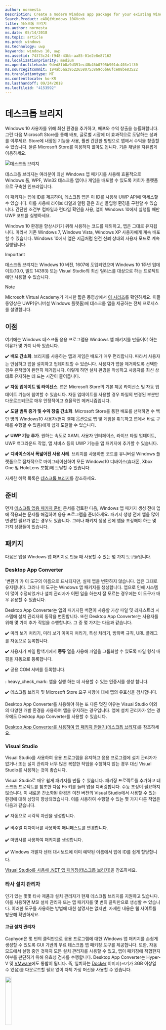 ```yaml
---
author: normesta
Description: Create a modern Windows app package for your existing Windows Forms, WPF, or Win32 app or game. Add modern experiences for Windows 10 users and simplify deployment and monitization.
Search.Product: eADQiWindows 10XVcnh
title: 데스크톱 브리지
ms.author: normesta
ms.date: 05/14/2018
ms.topic: article
ms.prod: windows
ms.technology: uwp
keywords: windows 10, uwp
ms.assetid: 74373c24-f948-43bb-aa85-01e2e8e87162
ms.localizationpriority: medium
ms.openlocfilehash: 9ded8fb8a9d391ec48b46b0795b901dc403e1f30
ms.sourcegitcommit: 194ab5aa395226580753869c6b66fce88be83522
ms.translationtype: MT
ms.contentlocale: ko-KR
ms.lasthandoff: 09/24/2018
ms.locfileid: "4153592"
---
```

# <a name="desktop-bridge"></a>데스크톱 브리지

Windows 10 사용자를 위해 최신 환경을 추가하고, 배포와 수익 창출을 능률화합니다. 그런 다음 Microsoft Store를 통해 배포, 글로벌 시장에 더 효과적으로 도달하는 성과를 이루세요. Store에 내장된 기능을 사용, 훨씬 간단한 방법으로 앱에서 수익을 창출할 수 있습니다. 물론 Microsoft Store를 이용하지 않아도 됩니다. 기존 채널을 자유롭게 이용하세요.

![데스크톱 브리지](images/desktop-to-uwp/desktop-bridge-4.png)

데스크톱 브리지는 여러분이 최신 Windows 앱 패키지를 사용해 효율적으로 Windows 폼, WPF, Win32 데스크톱 앱이나 게임을 배포할 수 있도록 저희가 플랫폼으로 구축한 인프라입니다.

이 패키지는 앱에 ID를 제공하며, 데스크톱 앱은 이 ID를 사용해 UWP API에 액세스할 수 있습니다. 이를 사용해 라이브 타일과 알림 같은 최신 몰입형 환경을 구현할 수 있습니다.  간단한 조건부 컴파일과 런타임 확인을 사용, 앱이 Windows 10에서 실행될 때만 UWP 코드를 실행하세요.

Windows 10 환경을 향상시키기 위해 사용하는 코드를 제외하고, 앱은 그대로 유지됩니다. 따라서 기존 Windows 7, Windows Vista, Windows XP 사용자에게 계속 배포할 수 있습니다. Windows 10에서 앱은 지금처럼 완전 신뢰 상태의 사용자 모드로 계속 실행됩니다.

>[!IMPORTANT]
>데스크톱 브리지는 Windows 10 버전, 1607에 도입되었으며 Windows 10 1주년 업데이트(10.0, 빌드 14393) 또는 Visual Studio의 최신 릴리스를 대상으로 하는 프로젝트에만 사용할 수 있습니다.

> [!NOTE]
> Microsoft Virtual Academy가 게시한 짧은 동영상에서 <a href="https://mva.microsoft.com/en-US/training-courses/developers-guide-to-the-desktop-bridge-17373?l=oZG0B1WhD_8406218965/">이 시리즈</a>를 확인하세요. 이들 동영상은 UWP(유니버설 Windows 플랫폼)에 데스크톱 앱을 제공하는 전체 프로세스를 설명합니다.

## <a name="benefits"></a>이점

여기에는 Windows 데스크톱 응용 프로그램용 Windows 앱 패키지를 만들어야 하는 이유가 몇 가지 나와 있습니다.

:heavy_check_mark: **배포 간소화**. 브리지를 사용하는 앱과 게임은 배포가 매우 편리합니다. 따라서 사용자는 안심하고 앱을 설치하고 업데이트할 수 있습니다. 사용자가 앱을 제거하도록 선택한 경우 흔적없이 완전히 제거됩니다. 이렇게 하면 설치 환경을 작성하고 사용자를 최신 상태로 유지하는 데 드는 시간이 줄어듭니다.

:heavy_check_mark: **자동 업데이트 및 라이선스**. 앱은 Microsoft Store의 기본 제공 라이선스 및 자동 업데이트 기능에 참여할 수 있습니다. 자동 업데이트를 사용할 경우 파일의 변경된 부분만 다운로드되므로 매우 안정적이고 효율적인 메커니즘입니다.

:heavy_check_mark: **도달 범위 증가 및 수익 창출 간소화**. Microsoft Store를 통한 배포를 선택하면 수 백만 명의 Windows10 사용자(현지 결제 옵션으로 앱 및 게임을 취득하고 앱에서 바로 구매를 수행할 수 있음)에게 쉽게 도달할 수 있습니다.

:heavy_check_mark: **UWP 기능 추가**.  원하는 속도로 XAML 사용자 인터페이스, 라이브 타일 업데이트, UWP 백그라운드 작업, 앱 서비스 등의 UWP 기능을 앱 패키지에 추가할 수 있습니다.

:heavy_check_mark: **디바이스에서 폭넓어진 사용 사례**. 브리지를 사용하면 코드를 유니버설 Windows 플랫폼으로 점차적으로 마이그레이션하여 모든 Windows10 디바이스(휴대폰, Xbox One 및 HoloLens 포함)에 도달할 수 있습니다.

자세한 혜택 목록은 [데스크톱 브리지](https://developer.microsoft.com/windows/bridges/desktop)를 참조하세요.

## <a name="prepare"></a>준비

먼저 [데스크톱 앱용 패키지 준비](desktop-to-uwp-prepare.md) 문서를 검토한 다음, Windows 앱 패키지 생성 전에 앱에 적용되는 문제를 해결하여 응용 프로그램을 준비하세요. 패키지 생성 전에 앱을 많이 변경할 필요가 없는 경우도 있습니다. 그러나 패키지 생성 전에 앱을 조정해야 하는 몇 가지 상황들이 있습니다.

<a id="convert" />

## <a name="package"></a>패키지

다음은 앱을 Windows 앱 패키지로 만들 때 사용할 수 있는 몇 가지 도구들입니다.

### <a name="desktop-app-converter"></a>Desktop App Converter

'변환기'가 이 도구의 이름으로 표시되지만, 실제 앱을 변환하지 않습니다. 앱은 그대로 유지됩니다. 그러나 이 도구는 Windows 앱 패키지를 생성합니다. 앱으로 인해 시스템이 많이 수정되었거나 설치 관리자가 어떤 일을 하는지 잘 모르는 경우에는 이 도구가 매우 유용할 수 있습니다.

Desktop App Converter는 앱의 패키지된 버전이 사용할 가상 파일 및 레지스트리 시스템에 설치 관리자의 동작을 변환합니다. 또한 Desktop App Converter는 사용자를 위해 몇 가지 추가 작업을 수행합니다. 그 중 몇 가지는 다음과 같습니다.

:heavy_check_mark: 미리 보기 처리기, 미리 보기 이미지 처리기, 특성 처리기, 방화벽 규칙, URL 플래그를 자동으로 등록합니다.

:heavy_check_mark: 사용자가 파일 탐색기에서 **종류** 열을 사용해 파일을 그룹화할 수 있도록 파일 형식 매핑을 자동으로 등록합니다.

:heavy_check_mark: 공용 COM 서버를 등록합니다.

: heavy_check_mark: 앱을 실행 하는 데 사용할 수 있는 인증서를 생성 합니다.

:heavy_check_mark: 데스크톱 브리지 및 Microsoft Store 요구 사항에 대해 앱의 유효성을 검사합니다.

Desktop App Converter를 사용해야 하는 또 다른 멋진 이유는 Visual Studio 이외의 다양한 개발 환경을 사용하여 앱을 유지하는 경우입니다. 앱에 설치 관리자가 없는 경우에도 Desktop App Converter를 사용할 수 있습니다.

[Desktop App Converter를 사용하여 앱 패키지 만들기(데스크톱 브리지)](desktop-to-uwp-run-desktop-app-converter.md)를 참조하세요.

### <a name="visual-studio"></a>Visual Studio

Visual Studio를 사용하여 응용 프로그램을 유지하고 응용 프로그램에 설치 관리자가 없거나 또는 설치 관리자 너무 많은 복잡한 작업을 수행하지 않는 경우 대신 Visual Studio를 사용하는 것이 좋습니다.

Visual Studio로 매우 쉽게 패키지를 만들 수 있습니다. 패키징 프로젝트를 추가하고 데스크톱 프로젝트를 참조한 다음 F5 키를 눌러 앱을 디버깅합니다. 수동 조정이 필요하지 않습니다. 이 새로운 간소화된 환경은 이전 버전의 Visual Studio에서 사용할 수 있는 환경에 대해 상당히 향상되었습니다. 이를 사용하여 수행할 수 있는 몇 가지 다른 작업은 다음과 같습니다.

:heavy_check_mark: 자동으로 시각적 자산을 생성합니다.

:heavy_check_mark: 비주얼 디자이너를 사용하여 매니페스트를 변경합니다.

:heavy_check_mark: 마법사를 사용하여 패키지를 생성합니다.

:heavy_check_mark: Windows 개발자 센터 대시보드에 이미 예약된 이름에서 앱에 ID를 쉽게 할당합니다.

[Visual Studio를 사용해 .NET 앱 패키징(데스크톱 브리지)](desktop-to-uwp-packaging-dot-net.md)을 참조하세요.

### <a name="third-party-installer"></a>타사 설치 관리자

 인기 있는 몇몇 타사 제품과 설치 관리자가 현재 데스크톱 브리지를 지원하고 있습니다. 이를 사용하면 MSI 설치 관리자 또는 앱 패키지를 몇 번의 클릭만으로 생성할 수 있습니다. 이러한 도구를 사용하는 방법에 대한 설명서는 없지만, 자세한 내용은 웹 사이트를 방문해 확인하세요.

#### <a name="advanced-installer"></a>고급 설치 관리자

Caphyon은 몇 번의 클릭만으로 응용 프로그램에 대한 Windows 앱 패키지를 손쉽게 생성할 수 있도록 GUI 기반의 무료 데스크톱 앱 패키징 도구를 제공합니다. 또한, 자동 모드에서 실행 중인 것까지 모든 설치 관리자를 사용할 수 있고, 앱이 패키징에 적합한지 여부를 판단하기 위해 유효성 검사를 수행합니다.
Desktop App Converter는 Hyper-V 및 [VMware](http://www.vmware.com/)에도 통합이 됩니다. 즉, 일치하는 [Docker](https://docs.docker.com/) 이미지(크기가 3GB 이상일 수 있음)를 다운로드할 필요 없이 자체 가상 머신을 사용할 수 있습니다.

<img width="20%" src="images/desktop-to-uwp/Advanced_Installer_Vertical.png">

[고급 설치 관리자](http://www.advancedinstaller.com/)를 사용해 기존 프로젝트에서 MSI와 [Windows 앱 패키지](http://www.advancedinstaller.com/uwp-app-package.html)를 생성할 수 있습니다. 또한 고급 설치 관리자를 사용하여 Microsoft Desktop App Converter를 통해 생성한 Windows 앱 패키지를 가져올 수 있습니다. 가져온 패키지는 UWP 앱을 위해 특별히 설계된 시각적 도구를 사용하여 유지 관리할 수 있습니다.

또한 고급 설치 관리자는 [데스크톱 브리지 앱 빌드 및 디버그](http://www.advancedinstaller.com/debug-desktop-bridge-apps.html)에 사용할 수 있는 Visual Studio 2017 및 2015용 확장을 제공합니다.

빠른 개요는 이 [비디오](https://www.youtube.com/watch?v=cmLKgn04Vfg&feature=youtu.be)를 참조하세요.

> [!TIP]
> 최근에 출시된 [고급 설치 관리자 Express Edition](https://www.advancedinstaller.com/express-edition.html)을 확인하세요.

#### <a name="cloudhouse-compatibility-containers"></a>Cloudhouse 호환성 컨테이너

Windows 10 및 10 S와 호환되지 않는 LOB 응용 프로그램을 보유한 기업 고객의 경우, 소스 코드를 변경하지 않아도 Cloudhouse의 호환성 컨테이너를 사용해 Windows XP 및 7 앱을 Windows 10에서 실행한 다음 비즈니스용 Microsoft Store 또는 Microsoft InTune을 통해 공급하기 위해 UWP(유니버설 Windows 플랫폼)에서 실행되도록 변환할 수 있습니다. [무료 평가판](http://www.cloudhouse.com/free-trial)에 등록하세요.

<img width="20%" src="images/desktop-to-uwp/cloudhouse-container-logo.png">

Cloudhouse는 Windows XP 등 현재 앱을 실행 중인 운영 체제에서 LOB 응용 프로그램을 [호환성 컨테이너](https://docs.cloudhouse.com/37613-overview/266723-compatibility-containers-for-applications)로 패키징하기 위한 Auto Packager를 제공하고, UWP로 [변환하기 위한 준비를 완료](https://docs.cloudhouse.com/37613-overview/266725-compatibility-containers-for-desktop-bridge?from_search=17883905)합니다. 그런 다음 이 컨테이너가 Microsoft의 Desktop App Converter 도구와 통합되어 새로운 Windows 앱 패키지 형식으로 변환됩니다.

Auto Packager는 설치/캡처, 런타임 분석을 사용, 응용 프로그램 파일, 레지스트리, 런타임, 종속성 Windows 10에서 응용 프로그램이 실행될 수 있도록 하는 데 필요한 호환성 및 리디렉션 엔진이 포함된 응용 프로그램 컨테이너를 생성합니다. 컨테이너는 응용 프로그램 및 런타임에 격리를 제공하므로 사용자 장치에서 실행 중인 다른 응용 프로그램과 충돌하거나 영향을 주지 않습니다.

비즈니스용 Microsoft Store를 통해 비즈니스 응용 프로그램을 제공하는 방법에 대한 자세한 내용은 [릴리스 블로그](http://www.cloudhouse.com/resources/release-solution-to-get-any-line-of-business-app-to-uwp)를 참조하세요.

#### <a name="firegiant"></a>FireGiant

[FireGiant Appx extension](https://www.firegiant.com/products/wix-expansion-pack/appx)은 동일한 WiX 소스 코드로 동시에 Windows 앱 패키지와 MSI 패키지를 만들 수 있도록 도와줍니다. 빌드를 할 때마다, Windows 앱 패키지는 Windows 10의 데스크톱 브리지를, MSI는 이전 버전 Windows를 대상으로 지정할 수 있습니다.

<img width="20%" src="images/desktop-to-uwp/FG3rdPartyLogo.png">

FireGiant Appx 확장은 WiX 프로젝트의 지능형 에뮬레이션과 동적 분석을 사용, 컨테이너나 VM의 디스크 공간이나 런타임에 부담을 주지 않고 Windows 앱 패키지를 생성합니다.

FireGiant Appx 확장은 설치 관리자를 변환하지 않기 때문에, Windows 앱 패키지로 반복해 변환하지 않고도 WiX 설치 관리자를 계속 유지할 수 있습니다. 여러 다른 버전의 Windows 사용자가 최신 향상을 얻을 수 있습니다. 또 MSI 및 Windows 앱 패키지가 동기화 되지 않는 문제를 걱정할 필요가 없습니다.

이 [비디오](https://www.youtube.com/watch?v=AFBpdBiAYQE)에서 FireGiant의 Rob Mensching CEO가 몇 줄의 코드로 인기 오픈 소스 7-Zip 압축 도구의 Appx(Windows 앱 패키지) 버전을 생성하는 방법, 동일한 WiX 소스 코드를 변경해 Windows 앱과 MSI 패키지를 향상시키는 방법을 확인해 보세요.

#### <a name="installaware"></a>InstallAware

Microsoft의 기술 혁신을 빠르게 지원하는 것으로 [잘 알려진](https://www.installaware.com/press-room.htm) Install**Aware**는 단일 소스로부터 [Windows 앱 패키지(데스크톱 브리지)](https://www.installaware.com/appx-builder.htm), App-V(응용 프로그램 가상화), MSI(Windows Installer), EXE(네이티브 코드) 패키지를 빌드합니다.

<img width="20%" src="images/desktop-to-uwp/installaware.png">

Install**Aware**는 Visual Studio 버전 2012-2017용 무료 Install**Aware** 확장을 제공합니다. 단 한 번의 클릭으로 [Visual Studio 도구 모음](https://www.installaware.com/visual-studio-installer-2015.htm)에서 직접 Windows 앱 패키지를 만들 수 있습니다.

또한 Package **Aware**(스냅숏 없이 설정 캡처)나 데이터베이스 가져오기 마법사(MSI 설치 관리자 및 MSM 병합 모듈용)를 사용, 설정에 대한 소스 코드가 없는 경우에도 모든 설정을 가져올 수 있습니다. 또한 [GUI 도구](https://www.installaware.com/scripting-two-way-integrated-ide.htm)를 사용해 시각적으로 스크립팅 측면에서 가져오기를 유지 및 향상시킬 수 있습니다.

[고급 APPX 생성 옵션](https://www.installaware.com/mhtml5/desktop/appx.htm)은 Microsoft Store 제출 대상 지정이나 최종 사용자에 사이드로드 배포할 서명한 Windows 앱 패키지 바이너리 생성에 도움을 줍니다. 심지어 단일 소스로 **Nano Server**를 대상으로 배포를 지정할 수 있는 **WSA**(Windows Server Applications) Installer 패키지를 빌드 할 수도 있습니다. GUI에 추가해 [명령줄 자동화](https://www.installaware.com/scripting-automation-interface.htm)를 완전하게 지원합니다.

또한 Install**Aware**는 GNU Affero GPL 라이선스 아래 예제 명령줄 applet과 함께 **APPX 빌더 라이브러리**를 [오픈 소스](https://www.installaware.com/gnu.asp)로 지원합니다. WiX 같은 오픈 소스 플랫폼과 함께 사용하도록 디자인되어 있습니다.

#### <a name="installshield"></a>InstallShield

InstallShield는 최소한의 스크립팅과 코딩, 재작업으로 MSI 및 EXE 설치 관리자를 개발하고, UWP(유니버설 Windows 플랫폼)와 WSA(Windows Server 앱) 패키지를 생성하고, 응용 프로그램을 가상화 할 수 있는 단일 솔루션을 제공합니다.

<img width="20%" src="images/desktop-to-uwp/InstallShield-logo.jpg">

InstallShield 프로젝트를 몇 초면 검사할 수 있습니다. 응용 프로그램과 UWP, WSA 패키지 간 잠재적인 호환성을 자동으로 파악해 검사 작업 시간을 절약합니다.

기존 InstallShield 프로젝트에서 UWP 앱 패키지를 빌드, Microsoft Store를 준비하고 Windows 10에서의 소프트웨어 설치 환경을 단순화하세요. 고객이 원하는 배포 시나리오를 모두 지원하는 Windows 설치 관리자 및 UWP 앱 패키지를 모두 빌드합니다. 기존 InstallShield 프로젝트에서 WSA 패키지를 빌드, Nano Server와 Windows Server 2016 배포를 지원하세요.

더 쉽게 배포 및 유지 관리할 수 있도록 모듈에서 설치를 개발하고, 빌드 타임의 구성 요소 및 종속성을 Microsoft Store용 단일 UWP 앱 패키지로 병합하세요. Microsoft Store 외부로 직접 배포하는 경우, UWP 앱 및 다른 종속성을 Suite/고급 UI 설치 관리자와 묶습니다.

자세한 내용은 여기 [eBook](https://na01.safelinks.protection.outlook.com/?url=https%3A%2F%2Fresources.flexerasoftware.com%2Fweb%2Fpdf%2FeBook-IS-Your-Fast-Track-to-Profit.pdf&data=02%7C01%7Cnormesta%40microsoft.com%7C86b9a00bc8e345c2ac6208d4ba464802%7C72f988bf86f141af91ab2d7cd011db47%7C1%7C1%7C636338258409706554&sdata=IAYNp9nFc8B5ayxwrs%2FQTWowUmOda6p%2Fn%2BjdHea257M%3D&reserved=0)을 참조하세요.

#### <a name="pace-suite"></a>PACE Suite

[PACE Suite](https://pacesuite.com/)는 데스크톱 앱을 유니버설 Windows 플랫폼에 표시하는 데 사용할 수 있는 응용 프로그램 패키지 도구입니다.

<img width="20%" src="images/desktop-to-uwp/PACE.png">

PACE Suite를 사용하면 특별한 패키징 환경을 준비하거나 추가 Windows SDK 구성 요소를 설치할 필요가 없습니다. PACE Suite는 Windows 10 또는 Windows Server 2016 하의 표준 패키징 환경에서 독립적으로 Windows 앱 패키지를 빌드할 수 있습니다. PACE Suite로 Windows 앱 패키지에 설치 관리자를 리패키징하는 방식을 알아보려면 이 [일러스트레이션 예제](https://pacesuite.com/convert-exe-to-appx/)를 확인하세요.

Windows 앱 패키지를 만드는 것 외에 PACE Suite를 사용하여 Windows Installer 패키지(MSI), 패치(MSP), 변환(MST) 및 App-V 패키지 만둘 수도 있습니다. MSI를 작성할 때 PACE Suite를 사용하여 업그레이드, 사용 권한 설정, 사용자 지정 작업, 스크립트 등을 관리할 수 있습니다. 또한 응용 프로그램을 바로 System Center Configuration Manager에 게시할 수도 있습니다.

모든 응용 프로그램 패키징 기능을 검토하려면 [PACE Suite 기능](https://pacesuite.com/features/)을 참조하세요.

#### <a name="rad-studio"></a>RAD Studio

[Embarcadero의 RAD Studio](https://www.embarcadero.com/products/rad-studio/windows-10-store-desktop-bridge) 참조

#### <a name="raypack-studio"></a>RayPack Studio

Raynet의 패키징 솔루션인 [RayPack Studio](https://raynet.de/Raynet-Products/RayPackStudio)는 여러 효율적이고 구성이 쉬운 변환 및 리패키징 프레임워크의 결과 중 하나인 데스크톱 브리지를 지원합니다.

<img width="20%" src="images/desktop-to-uwp/RaynetLogo_v3.png">

긴 환경 설치 없이 자동 대량 변환을 수행하기 위해 기존 가상 환경(VMware 워크스테이션, Hyper-V)을 사용할 수 있습니다. 이 스튜디오의 구성 요소([RayQC Advanced](https://raynet.de/Raynet-Products/RayQCad))는 변환할 수 있는 소프트웨어를 확인하기 위해 사전 변환 검사 및 호환성 테스트를 수행할 수 있습니다. 또한 사용자는 이제 1주년 및 크리에이터스 업데이트를 포함한 다양한 Windows 10 에디션에 대해 포괄적인 충돌 및 호환성 검사를 수행할 수 있습니다.

Windows 10 APPX/UWP 포맷용 소프트웨어 패키지를 만드는 것 이외에, RayPack Studio는 클래식 Windows Installer 패키지(MSI), 패치(MSP), 변환(MST), App-V 패키지를 만드는 데 사용할 수도 있습니다. 또한,이 해결 방법 소프트웨어 제품과 전문가 enterprise 소프트웨어 패키지에 대 한 구성 요소 집합과 함께 제공 됩니다. 소프트웨어 패키징 및 가상화뿐만 아니라 RayPack Studio는 소프트웨어 응용 프로그램 및 패키지 충돌 및 호환성 검사([RayQC Advanced](https://raynet.de/Raynet-Products/RayQCad)), 소프트웨어 평가([RayEval](https://raynet.de/Raynet-Products/RayEval)), 및 품질 보증([RayQC](https://raynet.de/Raynet-Products/RayQC)) 등의 모든 패키징 관련 작업을 고려합니다.

[RayFlow](https://raynet.de/Raynet-Products/RayFlow)와 결합하여 Raynet의 Enterprise Workflow System을 통해 사용자는 전체 엔터프라이즈 응용 프로그램 수명 주기 동안 패키지 주문에서부터 평가, 분석, 패키징, 품질 보증, 사용자 동의 테스트 및 배포에 이르기까지 소프트웨어 관련 작업을 효율적으로 수행할 수 있습니다. 모든 패키지 및 형식은 직접 SCCM 또는 다른 솔루션에 저장하거나 배포할 수 있습니다. 전체 응용 프로그램 수명 주기 프로세스는 RayFlow에서 추적 및 관리됩니다. 또한, ServiceNow 등의 모든 주문 시스템을 통합할 수 있습니다. Raynet은 서비스 공급자에 대한 도구와 함께 전 세계에 소프트웨어 패키징 공장을 빌드합니다.

Raynet의 RayPack Studio 및 RayFlow에 대해 알아보고 [무료 평가판 라이선스](https://raynet.de/contact?init=license)를 다운로드하세요. 자세한 내용은 [www.raynet.de](https://raynet.de/home)를 참조하세요.

**관련 링크**:

* Raynet: [https://raynet.de/home](https://raynet.de/home)
* RayPack Studio: [https://raynet.de/Raynet-Products/RayPackStudio](https://raynet.de/Raynet-Products/RayPackStudio)
* RayFlow: [https://raynet.de/Raynet-Products/RayFlow](https://raynet.de/Raynet-Products/RayFlow)
* RayEval: [https://raynet.de/Raynet-Products/RayEval](https://raynet.de/Raynet-Products/RayEval)
* RayQC: [https://raynet.de/Raynet-Products/RayQC](https://raynet.de/Raynet-Products/RayQC)
* RayQC Advanced: [https://raynet.de/Raynet-Products/RayQCad](https://raynet.de/Raynet-Products/RayQCad)
* 무료 평가판 라이선스: [https://raynet.de/contact?init=license](https://raynet.de/contact?init=license)

### <a name="manual-packaging"></a>수동 패키징

마지막 옵션으로 이러한 도구를 사용하지 않고 앱을 변환할 수 있습니다. 변환을 세부적으로 제어하고 싶다면 매니페스트 파일을 만든 다음, **MakeAppx.exe** 도구를 실행하여 Windows 앱 패키지를 만들 수 있습니다.

[앱을 수동으로 패키징(데스크톱 브리지)](desktop-to-uwp-manual-conversion.md)을 참조하세요.

## <a name="integrate"></a>통합

앱을 시스템에 통합해야 하는 경우(예, 기존 방화벽 규칙), 앱의 패키지 매니페스트에서 설명하면 시스템이 나머지를 알아서 처리합니다. 이런 작업 대부분에서 코드를 작성할 필요가 없습니다. 매니페스트의 몇몇 XML을 사용하여 사용자가 로그인할 때 프로세스를 시작하고, 파일 탐색기에 앱을 통합하며, 다른 앱에 표시되는 인쇄 대상 목록에 앱을 추가하는 등 다양한 작업을 수행할 수 있습니다.

[앱을 Windows 10(Windows 데스크톱 브리지)에 통합](desktop-to-uwp-extensions.md)을 참조하세요.

## <a name="enhance"></a>향상

일단 앱을 패키징하고 나면, 라이브 타일, 푸시 알림 같은 기능으로 이를 실행할 수 있습니다. 이러한 기능들 중 일부는 앱의 참여 수준을 크게 향상시키고 추가 시간을 최소화합니다. 몇 가지 향상 기능에는 약간의 코드가 추가적으로 필요합니다.

[Windows 10용 데스크톱 응용 프로그램 개선](desktop-to-uwp-enhance.md) 참조

## <a name="extend"></a>확장

일부 Windows 10 환경(예, 터치 구현 UI 페이지)은 최신 앱 컨테이너 내부에서 실행해야 합니다. 일반적으로 UWP API로 기존 데스크톱 응용 프로그램을 [향상](desktop-to-uwp-enhance.md)시켜 환경을 추가할지 먼저 결정해야 합니다. 환경을 구현하기 위해 UWP 구성 요소를 사용했다면, UWP 프로젝트를 솔루션에 추가하고, 앱 서비스를 사용해 데스크톱 앱과 UWP 구성 요소간 통신을 지원할 수 있습니다.

[최신 UWP 구성 요소로 데스크톱 응용 프로그램 확장](desktop-to-uwp-extend.md) 참조.

## <a name="migrate"></a>마이그레이션

데스크톱 응용 프로그램을 UWP 앱으로 변환할 수 있는 도구는 없지만, 수많은 기존 코드를 재사용할 수 있으며 이를 통해 빌드 비용을 낮출 수 있습니다. .NET Standard 2.0 라이브러리에 최대한 많은 비즈니스 논리를 이동하여 이를 수행할 수 있습니다.

.NET Standard 2.0에는 즐겨 찾는 NuGet 패키지 및 타사 라이브러리에 대한 호환성 shim과 함께 여러 .NET API를 대폭 늘렸습니다.

코드를 .NET Standard 라이브러리로 마이그레이션하고 모든 Windows 10 장치에 연결할 수 있는 UWP(유니버설 Windows 플랫폼) 앱을 만들 수 있습니다.

[데스크톱 앱과 UWP 앱 간의 코드 공유](desktop-to-uwp-migrate.md) 참조


## <a name="test"></a>테스트

앱 배포를 준비할 때 현실적인 설정에서 앱을 테스트하려면 앱에 로그인한 다음 설치하는 것이 가장 좋습니다. [앱 테스트](https://docs.microsoft.com/en-us/windows/uwp/porting/desktop-to-uwp-debug#test-your-app)를 참조합니다.

>[!IMPORTANT]
> 앱을 Microsoft Store에 게시할 계획이 있다면, Windows 10 S 모드가 실행되는 장치에서 올바르게 작동하는지 확인하세요. 이는 Microsoft Store의 요구 사항입니다. [Windows 10 S 모드 Windows 앱 테스트](desktop-to-uwp-test-windows-s.md)를 참조하세요.

## <a name="validate"></a>정품 확인

앱이 Microsoft Store에 게시될 가능성 또는 [Windows 인증](http://go.microsoft.com/fwlink/p/?LinkID=309666)을 받을 가능성을 최대한 높이려면 인증을 받기 위해 앱을 제출하기 전에 로컬로 앱의 유효성을 검사하고 테스트하세요.

앱 패키징을 위해 DAC를 사용하고 있는 경우에는 새로운 ``-Verify``플래그를 사용해 데스크톱 브리지 및 Microsoft Store 요구 사항에 맞는지 패키지의 유효성 검사를 합니다. [앱의 패키징, 서명, Microsoft Store 제출 준비](desktop-to-uwp-run-desktop-app-converter.md#optional-parameters)를 참조하세요.

Visual Studio를 사용하는 경우, **앱 패키지 만들기** 마법사에서 앱의 유효성 검사를 할 수 있습니다. [앱 패키지 업로드 파일 만들기](../packaging/packaging-uwp-apps.md#create-an-app-package-upload-file)를 참조하세요.

도구를 수동으로 실행하려면 [Windows 앱 인증 키트](../debug-test-perf/windows-app-certification-kit.md)를 참조하세요.

앱의 유효성을 검사하기 위해 Windows 앱 인증이 사용하는 테스트 목록은 [Windows 데스크톱 브리지 앱 테스트](../debug-test-perf/windows-desktop-bridge-app-tests.md)를 참조하세요.

## <a name="distribute"></a>배포

Microsoft Store에 게시하거나, 다른 시스템에 사이드로드하는 방법으로 앱을 배포할 수 있습니다.

[패키지 데스크톱 앱 배포(데스크톱 브리지)](desktop-to-uwp-distribute.md)를 참조하세요.

## <a name="support-and-feedback"></a>지원 및 피드백

**질문에 대한 답변 찾기**

질문이 있으세요? Stack Overflow에서 질문해 주세요. 저희 팀은 이러한 [태그](http://stackoverflow.com/questions/tagged/project-centennial+or+desktop-bridge)를 모니터링합니다. [여기](https://social.msdn.microsoft.com/Forums/en-US/home?filter=alltypes&sort=relevancedesc&searchTerm=%5BDesktop%20Converter%5D)에서 Microsoft에 문의할 수도 있습니다.

**피드백 제공 또는 기능 제안**

[UserVoice](https://wpdev.uservoice.com/forums/110705-universal-windows-platform/category/161895-desktop-bridge-centennial)를 참조하세요.

## <a name="in-this-section"></a>이 섹션 내용

| 항목 | 설명 |
|-------|-------------|
| [앱 패키징 준비](desktop-to-uwp-prepare.md) | 데스크톱 앱을 패키징 하기 전에 검토할 항목 목록을 제공합니다. |
| [데스크톱 앱 변화기를 사용해 앱을 패키지로 만들기(데스크톱 브리지)](desktop-to-uwp-run-desktop-app-converter.md) | Desktop App Converter를 실행하는 방법을 보여 줍니다. |
| [앱을 수동으로 패키징(데스크톱 브리지)](desktop-to-uwp-manual-conversion.md) | 앱 패키지 및 매니페스트를 직접 만드는 방법을 알아봅니다. |
| [Visual Studio를 사용한 .NET 앱 패키징(데스크톱 브리지)](desktop-to-uwp-packaging-dot-net.md)| Visual Studio를 사용하여 데스크톱 앱을 패키징 하는 방법을 보여 줍니다. |
| [Windows 10과 앱 통합(데스크톱 브리지)](desktop-to-uwp-extensions.md) | 패키징 프로젝트의 패키지 매니페스트 파일에 작업을 설명해 Windows 10과 앱을 통합합니다. |
| [Windows 10용 데스크톱 응용 프로그램 개선](desktop-to-uwp-enhance.md)| UWP API를 사용, Windows 10 사용자가 만족할 최신 환경을 추가할 수 있습니다. |
| [패키지 데스크톱 앱에서 사용할 수 있는 UWP API(데스크톱 브리지)](desktop-to-uwp-supported-api.md) | 패키지 데스크톱 앱에서 사용할 수 있는 UWP API를 확인합니다. |
| [최신 UWP 구성 요소로 데스크톱 응용 프로그램 확장](desktop-to-uwp-extend.md)| UWP 앱 컨테이너 내부에서만 실행되는 고급 환경을 추가합니다. 앱 서비스를 사용해 데스크톱 앱과 UWP 프로세스를 연결합니다.|
| [패키지 데스크톱 앱(데스크톱 브리지)을 실행, 디버그, 테스트](desktop-to-uwp-debug.md) | 패키지로 만든 앱 디버깅에 대한 옵션에 대해 설명합니다. |
| [패키지 데스크톱 앱(데스크톱 브리지) 배포](desktop-to-uwp-distribute.md) | 변환된 앱을 사용자에게 배포하는 방법을 참조하세요.  |
| [데스크톱 브리지의 백그라운드 작업(데스크톱 브리지)](desktop-to-uwp-behind-the-scenes.md) | 데스크톱 브리지가 이면에서 작동하는 방식에 대해 깊이 있게 살펴보세요. |
| [알려진 문제(데스크톱 브리지)](desktop-to-uwp-known-issues.md) | 데스크톱 브리지의 알려진 문제를 나열합니다. |
| [데스크톱 브리지 코드 샘플](https://github.com/Microsoft/DesktopBridgeToUWP-Samples) | 변환된 앱의 기능을 보여 주는 GitHub의 코드 샘플입니다. |
